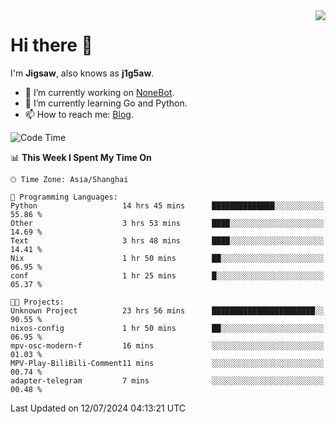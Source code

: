 <a href="#">
  <img align="right" src="https://github-readme-stats.vercel.app/api?username=j1g5awi&count_private=true&show_icons=true&title_color=80070B&text_color=B3B3B3&bg_color=212121&icon_color=80070B" />
</a>

# Hi there 👋

I'm **Jigsaw**, also knows as **j1g5aw**.

- 🔭 I’m currently working on [NoneBot](https://github.com/nonebot).
- 🌱 I’m currently learning Go and Python.
- 📫 How to reach me: [Blog](https://blog.maddestroyer.xyz/).

<!--START_SECTION:waka-->
![Code Time](http://img.shields.io/badge/Code%20Time-1%2C527%20hrs%2018%20mins-blue)

📊 **This Week I Spent My Time On** 

```text
🕑︎ Time Zone: Asia/Shanghai

💬 Programming Languages: 
Python                   14 hrs 45 mins      ██████████████░░░░░░░░░░░   55.86 % 
Other                    3 hrs 53 mins       ████░░░░░░░░░░░░░░░░░░░░░   14.69 % 
Text                     3 hrs 48 mins       ████░░░░░░░░░░░░░░░░░░░░░   14.41 % 
Nix                      1 hr 50 mins        ██░░░░░░░░░░░░░░░░░░░░░░░   06.95 % 
conf                     1 hr 25 mins        █░░░░░░░░░░░░░░░░░░░░░░░░   05.37 % 

🐱‍💻 Projects: 
Unknown Project          23 hrs 56 mins      ███████████████████████░░   90.55 % 
nixos-config             1 hr 50 mins        ██░░░░░░░░░░░░░░░░░░░░░░░   06.95 % 
mpv-osc-modern-f         16 mins             ░░░░░░░░░░░░░░░░░░░░░░░░░   01.03 % 
MPV-Play-BiliBili-Comment11 mins             ░░░░░░░░░░░░░░░░░░░░░░░░░   00.74 % 
adapter-telegram         7 mins              ░░░░░░░░░░░░░░░░░░░░░░░░░   00.48 % 
```


 Last Updated on 12/07/2024 04:13:21 UTC
<!--END_SECTION:waka-->
